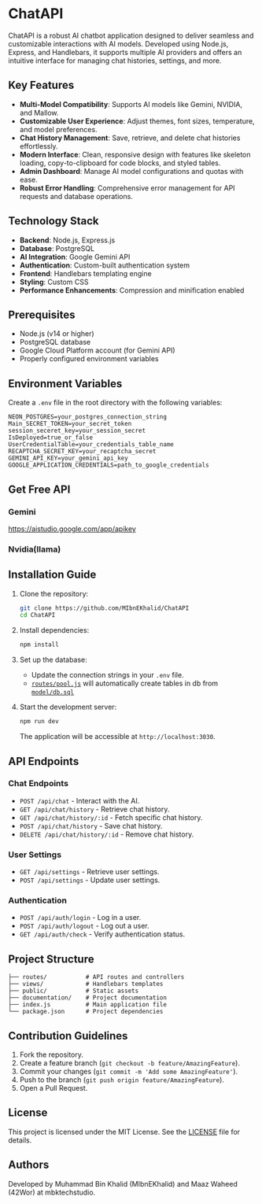 # ChatAPI
ChatAPI is a robust AI chatbot application designed to deliver seamless and customizable interactions with AI models. Developed using Node.js, Express, and Handlebars, it supports multiple AI providers and offers an intuitive interface for managing chat histories, settings, and more.

## Key Features

- **Multi-Model Compatibility**: Supports AI models like Gemini, NVIDIA, and Mallow.
- **Customizable User Experience**: Adjust themes, font sizes, temperature, and model preferences.
- **Chat History Management**: Save, retrieve, and delete chat histories effortlessly.
- **Modern Interface**: Clean, responsive design with features like skeleton loading, copy-to-clipboard for code blocks, and styled tables.
- **Admin Dashboard**: Manage AI model configurations and quotas with ease.
- **Robust Error Handling**: Comprehensive error management for API requests and database operations.

## Technology Stack

- **Backend**: Node.js, Express.js
- **Database**: PostgreSQL
- **AI Integration**: Google Gemini API
- **Authentication**: Custom-built authentication system
- **Frontend**: Handlebars templating engine
- **Styling**: Custom CSS
- **Performance Enhancements**: Compression and minification enabled

## Prerequisites

- Node.js (v14 or higher)
- PostgreSQL database
- Google Cloud Platform account (for Gemini API)
- Properly configured environment variables

## Environment Variables

Create a `.env` file in the root directory with the following variables:

```env
NEON_POSTGRES=your_postgres_connection_string
Main_SECRET_TOKEN=your_secret_token
session_seceret_key=your_session_secret
IsDeployed=true_or_false
UserCredentialTable=your_credentials_table_name
RECAPTCHA_SECRET_KEY=your_recaptcha_secret
GEMINI_API_KEY=your_gemini_api_key
GOOGLE_APPLICATION_CREDENTIALS=path_to_google_credentials
```

## Get Free API

### Gemini
https://aistudio.google.com/app/apikey
### Nvidia(llama)


## Installation Guide

1. Clone the repository:
    ```bash
    git clone https://github.com/MIbnEKhalid/ChatAPI
    cd ChatAPI
    ```

2. Install dependencies:
    ```bash
    npm install
    ```

3. Set up the database:
    - Update the connection strings in your `.env` file.
    - [`routes/pool.js`](routes/pool.js) will automatically create tables in db from [`model/db.sql`](model/db.sql)

4. Start the development server:
    ```bash
    npm run dev
    ```

    The application will be accessible at `http://localhost:3030`.

## API Endpoints

### Chat Endpoints
- `POST /api/chat` - Interact with the AI.
- `GET /api/chat/history` - Retrieve chat history.
- `GET /api/chat/history/:id` - Fetch specific chat history.
- `POST /api/chat/history` - Save chat history.
- `DELETE /api/chat/history/:id` - Remove chat history.

### User Settings
- `GET /api/settings` - Retrieve user settings.
- `POST /api/settings` - Update user settings.

### Authentication
- `POST /api/auth/login` - Log in a user.
- `POST /api/auth/logout` - Log out a user.
- `GET /api/auth/check` - Verify authentication status.

## Project Structure

```
├── routes/           # API routes and controllers
├── views/            # Handlebars templates
├── public/           # Static assets
├── documentation/    # Project documentation
├── index.js          # Main application file
└── package.json      # Project dependencies
```

## Contribution Guidelines

1. Fork the repository.
2. Create a feature branch (`git checkout -b feature/AmazingFeature`).
3. Commit your changes (`git commit -m 'Add some AmazingFeature'`).
4. Push to the branch (`git push origin feature/AmazingFeature`).
5. Open a Pull Request.

## License

This project is licensed under the MIT License. See the [LICENSE](LICENSE) file for details.

## Authors

Developed by Muhammad Bin Khalid (MIbnEKhalid) and Maaz Waheed (42Wor) at mbktechstudio.
